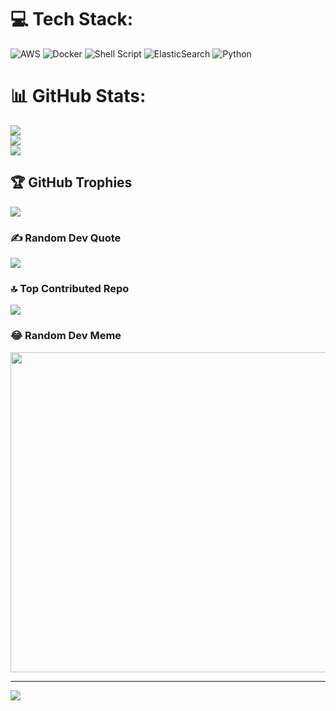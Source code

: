 
# 💻 Tech Stack:
![AWS](https://img.shields.io/badge/AWS-%23FF9900.svg?style=for-the-badge&logo=amazon-aws&logoColor=white) ![Docker](https://img.shields.io/badge/docker-%230db7ed.svg?style=for-the-badge&logo=docker&logoColor=white) ![Shell Script](https://img.shields.io/badge/shell_script-%23121011.svg?style=for-the-badge&logo=gnu-bash&logoColor=white) ![ElasticSearch](https://img.shields.io/badge/-ElasticSearch-005571?style=for-the-badge&logo=elasticsearch) ![Python](https://img.shields.io/badge/python-3670A0?style=for-the-badge&logo=python&logoColor=ffdd54)
# 📊 GitHub Stats:
![](https://github-readme-stats.vercel.app/api?username=pxit-jae&theme=dark&hide_border=false&include_all_commits=false&count_private=false)<br/>
![](https://github-readme-streak-stats.herokuapp.com/?user=pxit-jae&theme=dark&hide_border=false)<br/>
![](https://github-readme-stats.vercel.app/api/top-langs/?username=pxit-jae&theme=dark&hide_border=false&include_all_commits=false&count_private=false&layout=compact)

## 🏆 GitHub Trophies
![](https://github-profile-trophy.vercel.app/?username=pxit-jae&theme=radical&no-frame=false&no-bg=true&margin-w=4)

### ✍️ Random Dev Quote
![](https://quotes-github-readme.vercel.app/api?type=horizontal&theme=tokyonight)

### 🔝 Top Contributed Repo
![](https://github-contributor-stats.vercel.app/api?username=pxit-jae&limit=5&theme=onedark&combine_all_yearly_contributions=true)

### 😂 Random Dev Meme
<img src="https://rm.up.railway.app/" width="512px"/>

---
[![](https://visitcount.itsvg.in/api?id=pxit-jae&icon=0&color=3)](https://visitcount.itsvg.in)

<!-- Proudly created with GPRM ( https://gprm.itsvg.in ) -->
